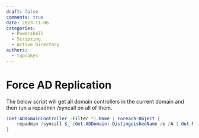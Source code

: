 ```yaml
---
draft: false
comments: true
date: 2023-11-06
categories:
  - Powershell
  - Scripting
  - Active Directory
authors:
  - tupcakes
---
```



# Force AD Replication
The below script will get all domain controllers in the current domain and then run a repadmin /syncall on all of them.

```powershell
(Get-ADDomainController -Filter *).Name | Foreach-Object {
    repadmin /syncall $_ (Get-ADDomain).DistinguishedName /e /A | Out-Null
}
```